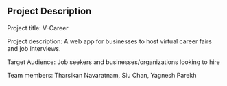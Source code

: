 ## Project Description

Project title: V-Career

Project description: A web app for businesses to host virtual career fairs and job interviews.

Target Audience: Job seekers and businesses/organizations looking to hire

Team members: Tharsikan Navaratnam, Siu Chan, Yagnesh Parekh


